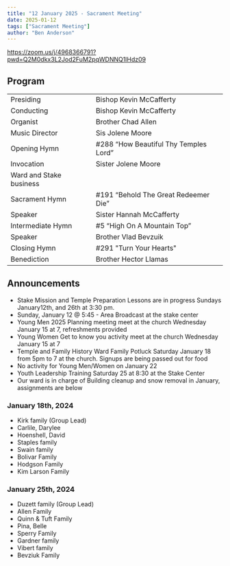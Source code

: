 ```yaml
---
title: "12 January 2025 - Sacrament Meeting"
date: 2025-01-12
tags: ["Sacrament Meeting"]
author: "Ben Anderson"
---
```


<https://zoom.us/j/4968366791?pwd=Q2M0dkx3L2Jod2FuM2pqWDNNQ1lHdz09>

## Program

|                         |                                       |
| ----------------------- | ------------------------------------- |
| Presiding               | Bishop Kevin McCafferty               |
| Conducting              | Bishop Kevin McCafferty               |
| Organist                | Brother Chad Allen                    |
| Music Director          | Sis Jolene Moore                      |
| Opening Hymn            | #288 “How Beautiful Thy Temples Lord” |
| Invocation              | Sister Jolene Moore                   |
| Ward and Stake business |                                       |
| Sacrament Hymn          | #191 “Behold The Great Redeemer Die”  |
| Speaker                 | Sister Hannah McCafferty              |
| Intermediate Hymn       | #5 “High On A Mountain Top”           |
| Speaker                 | Brother Vlad Bevzuik                  |
| Closing Hymn            | #291 "Turn Your Hearts"               |
| Benediction             | Brother Hector Llamas                 |

## Announcements

- Stake Mission and Temple Preparation Lessons are in progress Sundays January12th, and 26th at 3:30 pm. 
- Sunday, January 12 @ 5:45 - Area Broadcast at the stake center
- Young Men 2025 Planning meeting meet at the church Wednesday January 15 at 7, refreshments provided
- Young Women Get to know you activity meet at the church Wednesday January 15 at 7
- Temple and Family History Ward Family Potluck Saturday January 18 from 5pm to 7 at the church. Signups are being passed out for food
- No activity for Young Men/Women on January 22 
- Youth Leadership Training Saturday 25 at 8:30 at the Stake Center
- Our ward is in charge of Building cleanup and snow removal in January, assignments are below

### January 18th, 2024

- Kirk family (Group Lead)
- Carlile, Darylee
- Hoenshell, David
- Staples family
- Swain family
- Bolivar Family
- Hodgson Family
- Kim Larson Family

### January 25th, 2024

- Duzett family (Group Lead)
- Allen Family
- Quinn & Tuft Family
- Pina, Belle
- Sperry Family
- Gardner family
- Vibert family
- Bevziuk Family
